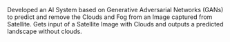 Developed an AI System based on Generative Adversarial Networks (GANs) to predict and remove the Clouds and Fog from an Image captured from Satellite. Gets input of a Satellite Image with Clouds and outputs a predicted landscape without clouds.
